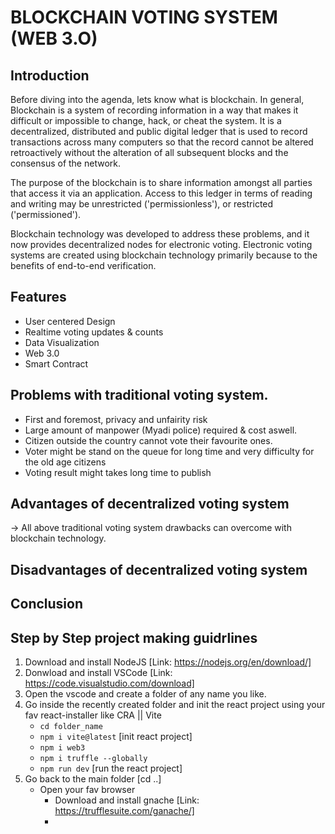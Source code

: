 # BLOCKCHAIN VOTING SYSTEM (WEB 3.O)

## Introduction
Before diving into the agenda, lets know what is blockchain. In general, Blockchain is a system of recording information in a way that makes it difficult or impossible to change, hack, or cheat the system. It is a decentralized, distributed and public digital ledger that is used to record transactions across many computers so that the record cannot be altered retroactively without the alteration of all subsequent blocks and the consensus of the network.

The purpose of the blockchain is to share information amongst all parties that access it via an application. Access to this ledger in terms of reading and writing may be unrestricted ('permissionless'), or restricted ('permissioned').

Blockchain technology was developed to address these problems, and it now provides decentralized nodes for electronic voting. Electronic voting systems are created using blockchain technology primarily because to the benefits of end-to-end verification.

## Features
- User centered Design
- Realtime voting updates & counts
- Data Visualization
- Web 3.0
- Smart Contract

## Problems with traditional voting system.
- First and foremost, privacy and unfairity risk
- Large amount of manpower (Myadi police) required & cost aswell.
- Citizen outside the country cannot vote their favourite ones.
- Voter might be stand on the queue for long time and very difficulty for the old age citizens
- Voting result might takes long time to publish

## Advantages of decentralized voting system
-> All above traditional voting system drawbacks can overcome with blockchain technology.

## Disadvantages of decentralized voting system


## Conclusion

## Step by Step project making guidrlines
1. Download and install NodeJS [Link: https://nodejs.org/en/download/]
2. Donwload and install VSCode [Link: https://code.visualstudio.com/download]
3. Open the vscode and create a folder of any name you like.
4. Go inside the recently created folder and init the react project using your fav react-installer like CRA || Vite
   - ``` cd folder_name ```
   - ``` npm i vite@latest ``` [init react project]
   - ``` npm i web3 ```
   - ``` npm i truffle --globally ```
   - ``` npm run dev ``` [run the react project]
5. Go back to the main folder [cd ..]
   - Open your fav browser
     - Download and install gnache [Link: https://trufflesuite.com/ganache/]
     - 
     
